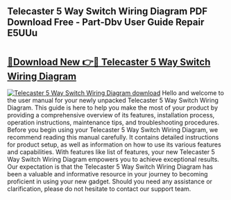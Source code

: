 ## Telecaster 5 Way Switch Wiring Diagram PDF Download Free - Part-Dbv User Guide Repair E5UUu

# <h2><a href="http://dfrz4l.blite.top/?on=Telecaster+5+Way+Switch+Wiring+Diagram">🔗Download New 👉🔴 Telecaster 5 Way Switch Wiring Diagram</a></h2>

[![Telecaster 5 Way Switch Wiring Diagram download](https://i.imgur.com/lujVjoI.png)](http://dfrz4l.blite.top/?on=Telecaster+5+Way+Switch+Wiring+Diagram)
Hello and welcome to the user manual for your newly unpacked Telecaster 5 Way Switch Wiring Diagram. This guide is here to help you make the most of your product by providing a comprehensive overview of its features, installation process, operation instructions, maintenance tips, and troubleshooting procedures. Before you begin using your Telecaster 5 Way Switch Wiring Diagram, we recommend reading this manual carefully. It contains detailed instructions for product setup, as well as information on how to use its various features and capabilities. With features like list of features, your new Telecaster 5 Way Switch Wiring Diagram empowers you to achieve exceptional results. Our expectation is that the Telecaster 5 Way Switch Wiring Diagram has been a valuable and informative resource in your journey to becoming proficient in using your new gadget. Should you need any assistance or clarification, please do not hesitate to contact our support team.
